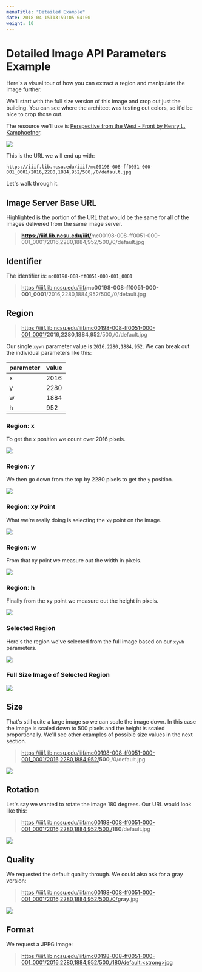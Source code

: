 ```yaml
---
menuTitle: "Detailed Example"
date: 2018-04-15T13:59:05-04:00
weight: 10
---
```


# Detailed Image API Parameters Example

Here's a visual tour of how you can extract a region and manipulate the image further.

We'll start with the full size version of this image and crop out just the building. You can see where the architect was testing out colors, so it'd be nice to crop those out.

The resource we'll use is [Perspective from the West - Front by Henry L. Kamphoefner](https://d.lib.ncsu.edu/collections/catalog/mc00198-008-ff0051-000-001_0001).

![](https://iiif.lib.ncsu.edu/iiif/mc00198-008-ff0051-000-001_0001/full/800,/0/default.jpg)

This is the URL we will end up with:

<!-- #todo:0 some sort of fraction formatting going on here? -->

`https://iiif.lib.ncsu.edu/iiif/mc00198-008-ff0051-000-001_0001/2016,2280,1884,952/500,/0/default.jpg`

Let's walk through it.

## Image Server Base URL

Highlighted is the portion of the URL that would be the same for all of the images delivered from the same image server.

> <a href="https://iiif.lib.ncsu.edu/iiif/mc00198-008-ff0051-000-001_0001/2016,2280,1884,952/500,/0/default.jpg" target=_blank><strong>https://iiif.lib.ncsu.edu/iiif/</strong>mc00198-008-ff0051-000-001_0001/2016,2280,1884,952/500,/0/default.jpg</a>

## Identifier

The identifier is: `mc00198-008-ff0051-000-001_0001`

> <a href="https://iiif.lib.ncsu.edu/iiif/mc00198-008-ff0051-000-001_0001/2016,2280,1884,952/500,/0/default.jpg" target=_blank>https://iiif.lib.ncsu.edu/iiif/<strong>mc00198-008-ff0051-000-001_0001</strong>/2016,2280,1884,952/500,/0/default.jpg</a>

## Region

> <a href="https://iiif.lib.ncsu.edu/iiif/mc00198-008-ff0051-000-001_0001/2016,2280,1884,952/500,/0/default.jpg" target=_blank>https://iiif.lib.ncsu.edu/iiif/mc00198-008-ff0051-000-001_0001/<strong>2016,2280,1884,952</strong>/500,/0/default.jpg</a>

Our single `xywh` parameter value is `2016,2280,1884,952`. We can break out the individual parameters like this:

| parameter | value |
|:----------|:------|
| x         | 2016  |
| y         | 2280  |
| w         | 1884  |
| h         | 952   |

### Region: x

To get the `x` position we count over 2016 pixels.

![](/images/kamp-small-x.jpg)

### Region: y

We then go down from the top by 2280 pixels to get the `y` position.

![](/images/kamp-small-xy.jpg)

### Region: xy Point

What we're really doing is selecting the `xy` point on the image.

![](/images/kamp-small-xy-point.jpg)

### Region: w

From that xy point we measure out the width in pixels.

![](/images/kamp-small-w.jpg)

### Region: h

Finally from the xy point we measure out the height in pixels.

![](/images/kamp-small-h.jpg)

### Selected Region

Here's the region we've selected from the full image based on our `xywh` parameters.

![](/images/kamp-small-xywh-highlighted.jpg)

### Full Size Image of Selected Region

<div class="allow-overflow">
  <img src="https://iiif.lib.ncsu.edu/iiif/mc00198-008-ff0051-000-001_0001/2016,2280,1884,952/full/0/default.jpg">
</div>

## Size

That's still quite a large image so we can scale the image down. In this case the image is scaled down to 500 pixels and the height is scaled proportionally. We'll see other examples of possible size values in the next section.

> <a href="https://iiif.lib.ncsu.edu/iiif/mc00198-008-ff0051-000-001_0001/2016,2280,1884,952/500,/0/default.jpg" target=_blank>https://iiif.lib.ncsu.edu/iiif/mc00198-008-ff0051-000-001_0001/2016,2280,1884,952/<strong>500,</strong>/0/default.jpg</a>

![](https://iiif.lib.ncsu.edu/iiif/mc00198-008-ff0051-000-001_0001/2016,2280,1884,952/500,/0/default.jpg)

## Rotation

Let's say we wanted to rotate the image 180 degrees. Our URL would look like this:

> <a href="https://iiif.lib.ncsu.edu/iiif/mc00198-008-ff0051-000-001_0001/2016,2280,1884,952/500,/180/default.jpg" target=_blank>https://iiif.lib.ncsu.edu/iiif/mc00198-008-ff0051-000-001_0001/2016,2280,1884,952/500,/<strong>180</strong>/default.jpg</a>

![](https://iiif.lib.ncsu.edu/iiif/mc00198-008-ff0051-000-001_0001/2016,2280,1884,952/500,/180/default.jpg)

## Quality

We requested the default quality through. We could also ask for a gray version:

> <a href="https://iiif.lib.ncsu.edu/iiif/mc00198-008-ff0051-000-001_0001/2016,2280,1884,952/500,/0/gray.jpg" target=_blank>https://iiif.lib.ncsu.edu/iiif/mc00198-008-ff0051-000-001_0001/2016,2280,1884,952/500,/0/<strong>gray</strong>.jpg</a>

![](https://iiif.lib.ncsu.edu/iiif/mc00198-008-ff0051-000-001_0001/2016,2280,1884,952/500,/0/gray.jpg)

## Format

We request a JPEG image:

> <a href="https://iiif.lib.ncsu.edu/iiif/mc00198-008-ff0051-000-001_0001/2016,2280,1884,952/500,/180/default.jpg" target=_blank>https://iiif.lib.ncsu.edu/iiif/mc00198-008-ff0051-000-001_0001/2016,2280,1884,952/500,/180/default.<strong>jpg</strong></a>
